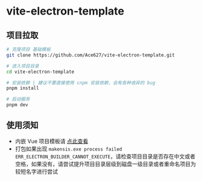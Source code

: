 # vite-electron-template

## 项目拉取

```bash
# 克隆项目 基础模板
git clone https://github.com/Ace627/vite-electron-template.git

# 进入项目目录
cd vite-electron-template

# 安装依赖 | 建议不要直接使用 cnpm 安装依赖，会有各种诡异的 bug
pnpm install

# 启动服务
pnpm dev
```

## 使用须知

- 内嵌 Vue 项目模板请 [点此查看](https://github.com/Ace627/vite-vue3-template)
- 打包如果出现 `makensis.exe process failed ERR_ELECTRON_BUILDER_CANNOT_EXECUTE`，请检查项目目录是否存在中文或者空格，如果没有，请尝试提升项目目录层级到磁盘一级目录或者重命名项目为较短名字进行尝试
